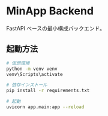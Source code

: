 # MinApp Backend

FastAPI ベースの最小構成バックエンド。

## 起動方法

```bash
# 仮想環境
python -m venv venv
venv\Scripts\activate

# 依存インストール
pip install -r requirements.txt

# 起動
uvicorn app.main:app --reload

